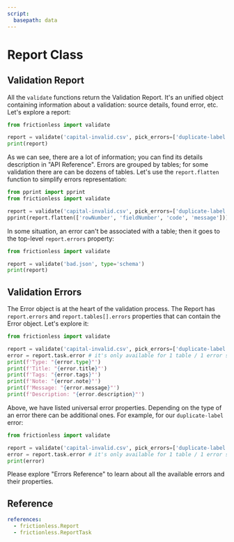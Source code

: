 ```yaml
---
script:
  basepath: data
---
```


# Report Class

## Validation Report

All the `validate` functions return the Validation Report. It's an unified object containing information about a validation: source details, found error, etc. Let's explore a report:

```python script tabs=Python
from frictionless import validate

report = validate('capital-invalid.csv', pick_errors=['duplicate-label'])
print(report)
```

As we can see, there are a lot of information; you can find its details description in "API Reference". Errors are grouped by tables; for some validation there are can be dozens of tables. Let's use the `report.flatten` function to simplify errors representation:

```python script tabs=Python
from pprint import pprint
from frictionless import validate

report = validate('capital-invalid.csv', pick_errors=['duplicate-label'])
pprint(report.flatten(['rowNumber', 'fieldNumber', 'code', 'message']))
```

In some situation, an error can't be associated with a table; then it goes to the top-level `report.errors` property:

```python script tabs=Python
from frictionless import validate

report = validate('bad.json', type='schema')
print(report)
```

## Validation Errors

The Error object is at the heart of the validation process. The Report has `report.errors` and `report.tables[].errors` properties that can contain the Error object. Let's explore it:

```python script tabs=Python
from frictionless import validate

report = validate('capital-invalid.csv', pick_errors=['duplicate-label'])
error = report.task.error # it's only available for 1 table / 1 error sitution
print(f'Type: "{error.type}"')
print(f'Title: "{error.title}"')
print(f'Tags: "{error.tags}"')
print(f'Note: "{error.note}"')
print(f'Message: "{error.message}"')
print(f'Description: "{error.description}"')
```

Above, we have listed universal error properties. Depending on the type of an error there can be additional ones. For example, for our `duplicate-label` error:

```python script tabs=Python
from frictionless import validate

report = validate('capital-invalid.csv', pick_errors=['duplicate-label'])
error = report.task.error # it's only available for 1 table / 1 error sitution
print(error)
```

Please explore "Errors Reference" to learn about all the available errors and their properties.

## Reference

```yaml reference
references:
  - frictionless.Report
  - frictionless.ReportTask
```
